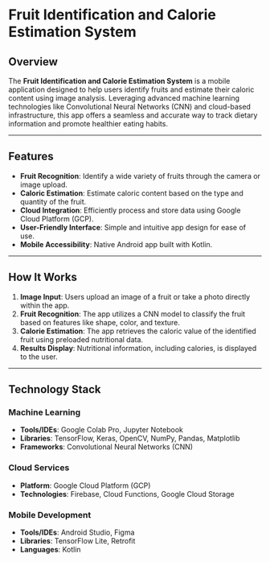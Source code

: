 # Fruit Identification and Calorie Estimation System  

## Overview  
The **Fruit Identification and Calorie Estimation System** is a mobile application designed to help users identify fruits and estimate their caloric content using image analysis. Leveraging advanced machine learning technologies like Convolutional Neural Networks (CNN) and cloud-based infrastructure, this app offers a seamless and accurate way to track dietary information and promote healthier eating habits.  

---

## Features  
- **Fruit Recognition**: Identify a wide variety of fruits through the camera or image upload.  
- **Caloric Estimation**: Estimate caloric content based on the type and quantity of the fruit.  
- **Cloud Integration**: Efficiently process and store data using Google Cloud Platform (GCP).  
- **User-Friendly Interface**: Simple and intuitive app design for ease of use.  
- **Mobile Accessibility**: Native Android app built with Kotlin.  

---

## How It Works  
1. **Image Input**: Users upload an image of a fruit or take a photo directly within the app.  
2. **Fruit Recognition**: The app utilizes a CNN model to classify the fruit based on features like shape, color, and texture.  
3. **Calorie Estimation**: The app retrieves the caloric value of the identified fruit using preloaded nutritional data.  
4. **Results Display**: Nutritional information, including calories, is displayed to the user.  

---

## Technology Stack  

### **Machine Learning**  
- **Tools/IDEs**: Google Colab Pro, Jupyter Notebook  
- **Libraries**: TensorFlow, Keras, OpenCV, NumPy, Pandas, Matplotlib  
- **Frameworks**: Convolutional Neural Networks (CNN)  

### **Cloud Services**  
- **Platform**: Google Cloud Platform (GCP)  
- **Technologies**: Firebase, Cloud Functions, Google Cloud Storage  

### **Mobile Development**  
- **Tools/IDEs**: Android Studio, Figma  
- **Libraries**: TensorFlow Lite, Retrofit  
- **Languages**: Kotlin  


